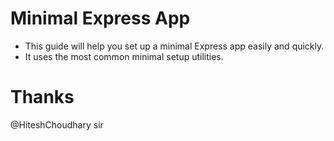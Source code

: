 # Minimal Express App

- This guide will help you set up a minimal Express app easily and quickly.
- It uses the most common minimal setup utilities.

# Thanks

@HiteshChoudhary sir
